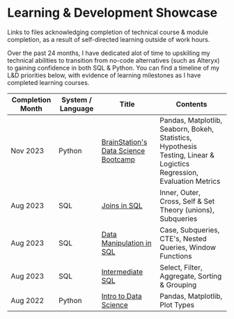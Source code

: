 # Learning & Development Showcase
Links to files acknowledging completion of technical course & module completion, as a result of self-directed learning outside of work hours.

Over the past 24 months, I have dedicated alot of time to upskilling my technical abilities to transition from no-code alternatives (such as Alteryx) to gaining confidence in both SQL & Python. You can find a timeline of my L&D priorities below, with evidence of learning milestones as I have completed learning courses.


| Completion Month  | System / Language | Title | Contents |
| ------------- | ------------- | ------------- | ------------- |
| Nov 2023  | Python | [BrainStation's Data Science Bootcamp](BrainStation_DataScience_Bootcamp_Completion.pdf) | Pandas, Matplotlib, Seaborn, Bokeh, Statistics, Hypothesis Testing, Linear & Logictics Regression, Evaluation Metrics |
| Aug 2023  | SQL  | [Joins in SQL](datacamp_joins_in_sql.pdf)  | Inner, Outer, Cross, Self & Set Theory (unions), Subqueries |
| Aug 2023  | SQL  | [Data Manipulation in SQL](datacamp_data_manipulation_in_sql.pdf) | Case, Subqueries, CTE's, Nested Queries, Window Functions |
| Aug 2023  | SQL  | [Intermediate SQL](datacamp_intermediate_sql.pdf) | Select, Filter, Aggregate, Sorting & Grouping |
| Aug 2022  | Python  | [Intro to Data Science](datacamp_intro_to_datascience_in_python.pdf) | Pandas, Matplotlib, Plot Types |
